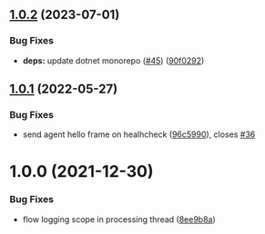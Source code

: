 ## [1.0.2](https://github.com/inulogic/HAProxy.StreamProcessingOffload.AgentFramework/compare/v1.0.1...v1.0.2) (2023-07-01)


### Bug Fixes

* **deps:** update dotnet monorepo ([#45](https://github.com/inulogic/HAProxy.StreamProcessingOffload.AgentFramework/issues/45)) ([90f0292](https://github.com/inulogic/HAProxy.StreamProcessingOffload.AgentFramework/commit/90f02929d0b0bb38061da0830e624c1feb9eca60))

## [1.0.1](https://github.com/inulogic/HAProxy.StreamProcessingOffload.AgentFramework/compare/v1.0.0...v1.0.1) (2022-05-27)


### Bug Fixes

* send agent hello frame on healhcheck ([96c5990](https://github.com/inulogic/HAProxy.StreamProcessingOffload.AgentFramework/commit/96c59909a7b3ae6b4a2de072ea09f6829670b9f2)), closes [#36](https://github.com/inulogic/HAProxy.StreamProcessingOffload.AgentFramework/issues/36)

# 1.0.0 (2021-12-30)


### Bug Fixes

* flow logging scope in processing thread ([8ee9b8a](https://github.com/inulogic/HAProxy.StreamProcessingOffload.AgentFramework/commit/8ee9b8a5cfa333764850f998eb1b17b985b86a4c))
